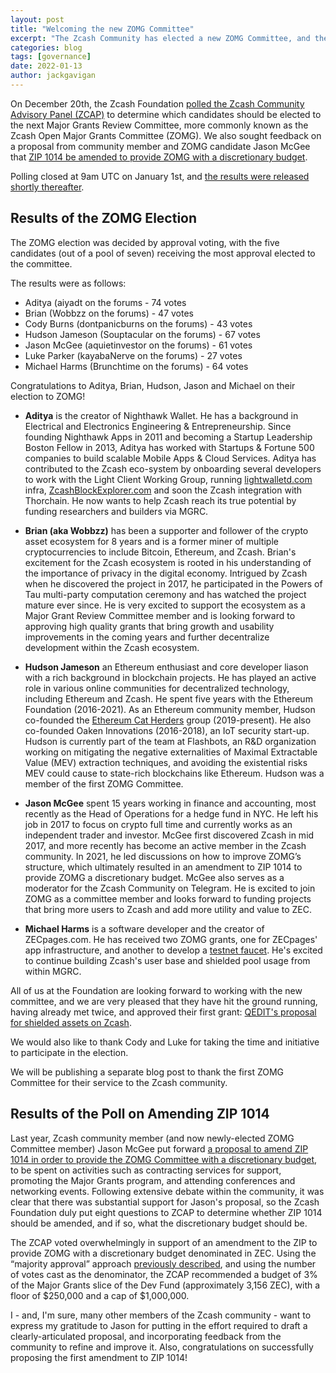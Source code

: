 ```yaml
---
layout: post
title: "Welcoming the new ZOMG Committee"
excerpt: "The Zcash Community has elected a new ZOMG Committee, and they’ve already approved their first grant!"
categories: blog
tags: [governance]
date: 2022-01-13
author: jackgavigan
---
```



On December 20th, the Zcash Foundation [polled the Zcash Community Advisory Panel (ZCAP)](https://www.zfnd.org/blog/zomg-elections/) to determine which candidates should be elected to the next Major Grants Review Committee, more commonly known as the Zcash Open Major Grants Committee (ZOMG). We also sought feedback on a proposal from community member and ZOMG candidate Jason McGee that [ZIP 1014 be amended to provide ZOMG with a discretionary budget](https://forum.zcashcommunity.com/t/zip-1014-1-proposed-amendment-to-the-mg-slice-major-grants-section/40578). 

Polling closed at 9am UTC on January 1st, and [the results were released shortly thereafter](https://vote.heliosvoting.org/helios/elections/2d0787fc-61de-11ec-8619-8ee85a8a1b8a/view). 

## Results of the ZOMG Election 

The ZOMG election was decided by approval voting, with the five candidates (out of a pool of seven) receiving the most approval elected to the committee. 

The results were as follows: 
- Aditya (aiyadt on the forums  -  74 votes
- Brian (Wobbzz on the forums) - 47 votes
- Cody Burns (dontpanicburns on the forums) - 43 votes
- Hudson Jameson (Souptacular on the forums) - 67 votes
- Jason McGee (aquietinvestor on the forums) - 61 votes
- Luke Parker (kayabaNerve on the forums) - 27 votes
- Michael Harms (Brunchtime on the forums) - 64 votes

Congratulations to Aditya, Brian, Hudson, Jason and Michael on their election to ZOMG! 
 
- **Aditya** is the creator of Nighthawk Wallet. He has a background in Electrical and Electronics Engineering & Entrepreneurship. Since founding Nighthawk Apps in 2011 and becoming a Startup Leadership Boston Fellow in 2013, Aditya has worked with Startups & Fortune 500 companies to build scalable Mobile Apps & Cloud Services. Aditya has contributed to the Zcash eco-system by onboarding several developers to work with the Light Client Working Group, running [lightwalletd.com](http://lightwalletd.com/) infra, [ZcashBlockExplorer.com](http://zcashblockexplorer.com/) and soon the Zcash integration with Thorchain. He now wants to help Zcash reach its true potential by funding researchers and builders via MGRC.
 
- **Brian (aka Wobbzz)** has been a supporter and follower of the crypto asset ecosystem for 8 years and is a former miner of multiple cryptocurrencies to include Bitcoin, Ethereum, and Zcash. Brian's excitement for the Zcash ecosystem is rooted in his understanding of the importance of privacy in the digital economy. Intrigued by Zcash when he discovered the project in 2017, he participated in the Powers of Tau multi-party computation ceremony and has watched the project mature ever since. He is very excited to support the ecosystem as a Major Grant Review Committee member and is looking forward to approving high quality grants that bring growth and usability improvements in the coming years and further decentralize development within the Zcash ecosystem.

- **Hudson Jameson** an Ethereum enthusiast and core developer liason with a rich background in blockchain projects. He has played an active role in various online communities for decentralized technology, including Ethereum and Zcash. He spent five years with the Ethereum Foundation (2016-2021). As an Ethereum community member, Hudson co-founded the [Ethereum Cat Herders](https://github.com/ethereum-cat-herders/PM#readme) group (2019-present). He also co-founded Oaken Innovations (2016-2018), an IoT security start-up. Hudson is currently part of the team at Flashbots, an R&D organization working on mitigating the negative externalities of Maximal Extractable Value (MEV) extraction techniques, and avoiding the existential risks MEV could cause to state-rich blockchains like Ethereum. Hudson was a member of the first ZOMG Committee. 

- **Jason McGee** spent 15 years working in finance and accounting, most recently as the Head of Operations for a hedge fund in NYC.  He left his job in 2017 to focus on crypto full time and currently works as an independent trader and investor.  McGee first discovered Zcash in mid 2017, and more recently has become an active member in the Zcash community. In 2021, he led discussions on how to improve ZOMG’s structure, which ultimately resulted in an amendment to ZIP 1014 to provide ZOMG a discretionary budget.  McGee also serves as a moderator for the Zcash Community on Telegram.  He is excited to join ZOMG as a committee member and looks forward to funding projects that bring more users to Zcash and add more utility and value to ZEC.   

- **Michael Harms** is a software developer and the creator of ZECpages.com. He has received two ZOMG grants, one for ZECpages' app infrastructure, and another to develop a [testnet faucet](faucet.zecpages.com). He's excited to continue building Zcash's user base and shielded pool usage from within MGRC.

All of us at the Foundation are looking forward to working with the new committee, and we are very pleased that they have hit the ground running, having already met twice, and approved their first grant: [QEDIT's proposal for shielded assets on Zcash](https://www.zfnd.org/blog/improving-support-for-zomg/). 

We would also like to thank Cody and Luke for taking the time and initiative to participate in the election. 

We will be publishing a separate blog post to thank the first ZOMG Committee for their service to the Zcash community. 

## Results of the Poll on Amending ZIP 1014

Last year, Zcash community member (and now newly-elected ZOMG Committee member) Jason McGee put forward [a proposal to amend ZIP 1014 in order to provide the ZOMG Committee with a discretionary budget](https://forum.zcashcommunity.com/t/zip-1014-1-proposed-amendment-to-the-mg-slice-major-grants-section/40578), to be spent on activities such as contracting services for support, promoting the Major Grants program, and attending conferences and networking events. Following extensive debate within the community, it was clear that there was substantial support for Jason's proposal, so the Zcash Foundation duly put eight questions to ZCAP to determine  whether ZIP 1014 should be amended, and if so, what the discretionary budget should be.  

The ZCAP voted overwhelmingly in support of an amendment to the ZIP to provide ZOMG with a discretionary budget denominated in ZEC. Using the “majority approval” approach [previously described](https://www.zfnd.org/blog/zomg-elections/#a-proposal-to-amend-zip-1014-to-provide-the-zomg-committee-with-a-discretionary-budget), and using the number of votes cast as the denominator, the ZCAP recommended a budget of 3% of the Major Grants slice of the Dev Fund (approximately 3,156 ZEC), with a floor of $250,000 and a cap of $1,000,000.

I - and, I'm sure, many other members of the Zcash community - want to express my gratitude to Jason for putting in the effort required to draft a clearly-articulated proposal, and incorporating feedback from the community to refine and improve it. Also, congratulations on successfully proposing the first amendment to ZIP 1014! 
